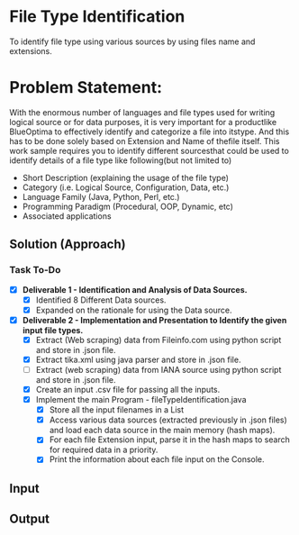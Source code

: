 # File Type Identification
To identify file type using various sources by using files name and extensions.


# Problem​ ​Statement: 
With​ ​the​ ​enormous​ ​number​ ​of​ ​languages​ ​and​ ​file​ ​types​ ​used​ ​for​ ​writing​ ​logical​ ​source​ ​or​ ​for​ ​data​ ​purposes,​ ​it is​ ​very​ ​important​ ​for​ ​a​ ​product​ ​like​ ​BlueOptima​ ​to​ ​effectively​ ​identify​ ​and​ ​categorize​ ​a​ ​file​ ​into​ ​its​ ​type.​ ​And this​ ​has​ ​to​ ​be​ ​done​ ​solely​ ​based​ ​on​ ​Extension​ ​and​ ​Name​ ​of​ ​the​ ​file​ ​itself. This​ ​work​ ​sample​ ​requires​ ​you​ ​to​ ​identify​ ​different​ ​sources​ ​that​ ​could​ ​be​ ​used​ ​to​ ​identify​ ​details​ ​of​ ​a​ ​file​ ​type like​ ​following​ ​(but​ ​not​ ​limited​ ​to) 

  - Short​ ​Description​ ​(explaining​ ​the​ ​usage​ ​of​ ​the​ ​file​ ​type)
  - Category​ ​(i.e.​ ​Logical​ ​Source,​ ​Configuration,​ ​Data,​ ​etc.) 
  -  Language​ ​Family​ ​(Java,​ ​Python,​ ​Perl,​ ​etc.) 
  -  Programming​ ​Paradigm​ ​(Procedural,​ ​OOP,​ ​Dynamic,​ ​etc) 
  -  Associated​ ​applications 
  
## Solution (Approach)

### Task To-Do

- [x] **Deliverable 1 - Identification and Analysis of Data Sources.**
    - [x] Identified 8 Different Data sources.
    - [x] Expanded on the rationale for using the Data source.
    
- [x] **Deliverable 2 - Implementation and Presentation to Identify the given input file types.**
    - [x] Extract (Web scraping) data from Fileinfo.com using python script and store in .json file.
    - [x] Extract tika.xml using java parser and store in .json file.
    - [ ] Extract (web scraping) data from IANA source using python script and store in .json file.
    - [x] Create an input .csv file for passing all the inputs.
    - [x] Implement the main Program - fileTypeIdentification.java
      - [x] Store all the input filenames in a List
      - [x] Access various data sources (extracted previously in .json files) and load each data source in the main memory (hash maps).
      - [x] For each file Extension input, parse it in the hash maps to search for required data in a priority.
      - [x] Print the information about each file input on the Console.

## Input

## Output
